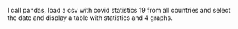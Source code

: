 I call pandas, load a csv with covid statistics 19 from all countries and select the date and display a table with statistics and 4 graphs.
